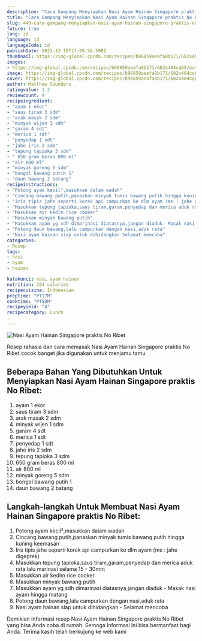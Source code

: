 ```yaml
---
description: "Cara Gampang Menyiapkan Nasi Ayam Hainan Singapore praktis No Ribet, Enak"
title: "Cara Gampang Menyiapkan Nasi Ayam Hainan Singapore praktis No Ribet, Enak"
slug: 449-cara-gampang-menyiapkan-nasi-ayam-hainan-singapore-praktis-no-ribet-enak
future: true
lang: id
language: id
languageCode: id
publishDate: 2021-12-18T17:08:56.598Z 
thumbnail: https://img-global.cpcdn.com/recipes/b96859aeafa8b171/682x484cq65/nasi-ayam-hainan-singapore-praktis-no-ribet-foto-resep-utama.png
images:
- https://img-global.cpcdn.com/recipes/b96859aeafa8b171/682x484cq65/nasi-ayam-hainan-singapore-praktis-no-ribet-foto-resep-utama.png
image: https://img-global.cpcdn.com/recipes/b96859aeafa8b171/682x484cq65/nasi-ayam-hainan-singapore-praktis-no-ribet-foto-resep-utama.png
cover: https://img-global.cpcdn.com/recipes/b96859aeafa8b171/682x484cq65/nasi-ayam-hainan-singapore-praktis-no-ribet-foto-resep-utama.png
author: Matthew Saunders
ratingvalue: 3.2
reviewcount: 9
recipeingredient:
- "ayam 1 ekor"
- "saus tiram 3 sdm"
- "arak masak 2 sdm"
- "minyak wijen 1 sdm"
- "garam 4 sdt"
- "merica 1 sdt"
- "penyedap 1 sdt"
- "jahe iris 2 sdm"
- "tepung tapioka 3 sdm"
- " 650 gram beras 800 ml"
- "air 800 ml"
- "minyak goreng 5 sdm"
- "bongol bawang putih 1"
- "daun bawang 2 batang"
recipeinstructions:
- "Potong ayam kecil²,masukkan dalam wadah"
- "Cincang bawang putih,panaskan minyak tumis bawang putih hingga kuning keemasan"
- "Iris tipis jahe seperti korek api campurkan ke dlm ayam (me : jahe digeprek)"
- "Masukkan tepung tapioka,saus tiram,garam,penyedap dan merica aduk rata lalu marinasi selama 15 - 30mnt"
- "Masukkan air kedlm rice cooker"
- "Masukkan minyak bawang putih"
- "Masukkan ayam yg sdh dimarinasi diatasnya,jangan diaduk  Masak nasi ayam hingga matang"
- "Potong daun bawang,lalu campurkan dengan nasi,aduk rata"
- "Nasi ayam hainan siap untuk dihidangkan Selamat mencoba"
categories:
- Resep
tags:
- nasi
- ayam
- hainan

katakunci: nasi ayam hainan 
nutrition: 284 calories
recipecuisine: Indonesian
preptime: "PT17M"
cooktime: "PT58M"
recipeyield: "4"
recipecategory: Lunch
. 
---
```



![Nasi Ayam Hainan Singapore praktis No Ribet](https://img-global.cpcdn.com/recipes/b96859aeafa8b171/682x484cq65/nasi-ayam-hainan-singapore-praktis-no-ribet-foto-resep-utama.png)

Resep rahasia dan cara memasak  Nasi Ayam Hainan Singapore praktis No Ribet cocok banget jika digunakan untuk menjamu tamu

<!--inarticleads1-->

## Beberapa Bahan Yang Dibutuhkan Untuk Menyiapkan Nasi Ayam Hainan Singapore praktis No Ribet:

1. ayam 1 ekor
1. saus tiram 3 sdm
1. arak masak 2 sdm
1. minyak wijen 1 sdm
1. garam 4 sdt
1. merica 1 sdt
1. penyedap 1 sdt
1. jahe iris 2 sdm
1. tepung tapioka 3 sdm
1.  650 gram beras 800 ml
1. air 800 ml
1. minyak goreng 5 sdm
1. bongol bawang putih 1
1. daun bawang 2 batang



<!--inarticleads2-->

## Langkah-langkah Untuk Membuat Nasi Ayam Hainan Singapore praktis No Ribet:

1. Potong ayam kecil²,masukkan dalam wadah
1. Cincang bawang putih,panaskan minyak tumis bawang putih hingga kuning keemasan
1. Iris tipis jahe seperti korek api campurkan ke dlm ayam (me : jahe digeprek)
1. Masukkan tepung tapioka,saus tiram,garam,penyedap dan merica aduk rata lalu marinasi selama 15 - 30mnt
1. Masukkan air kedlm rice cooker
1. Masukkan minyak bawang putih
1. Masukkan ayam yg sdh dimarinasi diatasnya,jangan diaduk  - Masak nasi ayam hingga matang
1. Potong daun bawang,lalu campurkan dengan nasi,aduk rata
1. Nasi ayam hainan siap untuk dihidangkan - Selamat mencoba




Demikian informasi  resep Nasi Ayam Hainan Singapore praktis No Ribet   yang bisa Anda coba di rumah. Semoga informasi ini bisa bermanfaat bagi Anda. Terima kasih telah berkujung ke web kami
